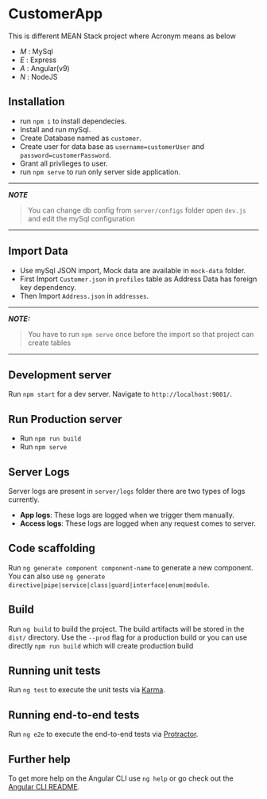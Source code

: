 # CustomerApp

This is different MEAN Stack project where Acronym means as below
- *M* : MySql
- *E* : Express
- *A* : Angular(v9)
- *N* : NodeJS

## Installation

- run `npm i` to install dependecies.
- Install and run mySql.
- Create Database named as `customer`.
- Create user for data base as `username=customerUser` and `password=customerPassword`.
- Grant all privlieges to user.
- run `npm serve` to run only server side application.

___
***NOTE***
> You can change db config from `server/configs` folder open `dev.js` and edit the mySql configuration
____

## Import Data
- Use mySql JSON import, Mock data are available in `mock-data` folder.
- First Import `Customer.json` in `profiles` table as Address Data has foreign key dependency.
- Then Import `Address.json` in `addresses`.
___
***NOTE:***
> You have to run `npm serve` once before the import so that project can create tables
___

## Development server

Run `npm start` for a dev server. Navigate to `http://localhost:9001/`.

## Run Production server
- Run `npm run build`
- Run `npm serve`

## Server Logs

Server logs are present in `server/logs` folder there are two types of logs currently.
- **App logs**: These logs are logged when we trigger them manually.
- **Access logs**: These logs are logged when any request comes to server.

## Code scaffolding

Run `ng generate component component-name` to generate a new component. You can also use `ng generate directive|pipe|service|class|guard|interface|enum|module`.

## Build

Run `ng build` to build the project. The build artifacts will be stored in the `dist/` directory. Use the `--prod` flag for a production build or you can use directly `npm run build` which will create production build

## Running unit tests

Run `ng test` to execute the unit tests via [Karma](https://karma-runner.github.io).

## Running end-to-end tests

Run `ng e2e` to execute the end-to-end tests via [Protractor](http://www.protractortest.org/).

## Further help

To get more help on the Angular CLI use `ng help` or go check out the [Angular CLI README](https://github.com/angular/angular-cli/blob/master/README.md).
